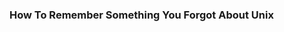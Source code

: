 ### How To Remember Something You Forgot About Unix



[history]: https://en.wikipedia.org/wiki/Man_page
